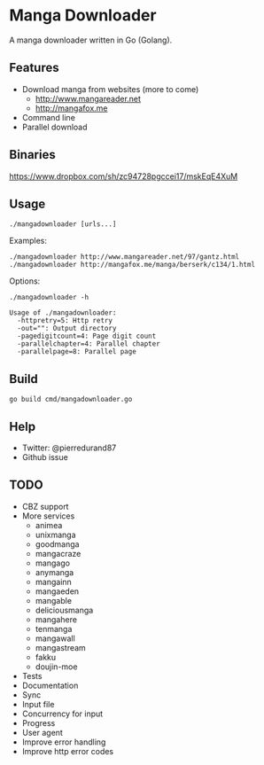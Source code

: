 # Manga Downloader
A manga downloader written in Go (Golang).

## Features
- Download manga from websites (more to come)
    - http://www.mangareader.net
    - http://mangafox.me
- Command line
- Parallel download

## Binaries
https://www.dropbox.com/sh/zc94728pgccei17/mskEqE4XuM

## Usage
`./mangadownloader [urls...]`

Examples:

```
./mangadownloader http://www.mangareader.net/97/gantz.html
./mangadownloader http://mangafox.me/manga/berserk/c134/1.html
```

Options:

`./mangadownloader -h`

```
Usage of ./mangadownloader:
  -httpretry=5: Http retry
  -out="": Output directory
  -pagedigitcount=4: Page digit count
  -parallelchapter=4: Parallel chapter
  -parallelpage=8: Parallel page
```

## Build
`go build cmd/mangadownloader.go`

## Help
- Twitter: @pierredurand87
- Github issue

## TODO
- CBZ support
- More services
    - animea
    - unixmanga
    - goodmanga
    - mangacraze
    - mangago
    - anymanga
    - mangainn
    - mangaeden
    - mangable
    - deliciousmanga
    - mangahere
    - tenmanga
    - mangawall
    - mangastream
    - fakku
    - doujin-moe
- Tests
- Documentation
- Sync
- Input file
- Concurrency for input
- Progress
- User agent
- Improve error handling
- Improve http error codes